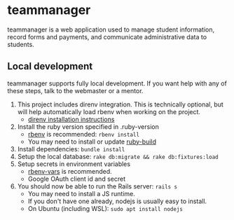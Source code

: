 # teammanager

teammanager is a web application used to manage student information, record forms and payments, and communicate administrative data to students.


## Local development

teammanager supports fully local development. If you want help with any of these steps, talk to the webmaster or a mentor.

1. This project includes direnv integration. This is technically optional, but will help automatically load rbenv when working on the project.
    - [direnv installation instructions](https://direnv.net/docs/installation.html)
1. Install the ruby version specified in .ruby-version
    - [rbenv](https://github.com/rbenv/rbenv) is recommended: `rbenv install`
    - You may need to install or update [ruby-build](https://github.com/rbenv/ruby-build#installation)
2. Install dependencies: `bundle install`
3. Setup the local database: `rake db:migrate && rake db:fixtures:load`
4. Setup secrets in environment variables
    - [rbenv-vars](https://github.com/rbenv/rbenv-vars) is recommended.
    - Google OAuth client id and secret
5. You should now be able to run the Rails server: `rails s`
    - You may need to install a JS runtime.
    - If you don't have one already, nodejs is usually easy to install.
    - On Ubuntu (including WSL): `sudo apt install nodejs`
